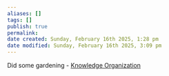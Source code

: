 ```yaml
---
aliases: []
tags: []
publish: true
permalink:
date created: Sunday, February 16th 2025, 1:28 pm
date modified: Sunday, February 16th 2025, 3:09 pm
---
```


Did some gardening - [Knowledge Organization](../../../../📁%2017%20-%20Knowledge%20Engineering/Knowledge%20Organization/Knowledge%20Organization.md)


